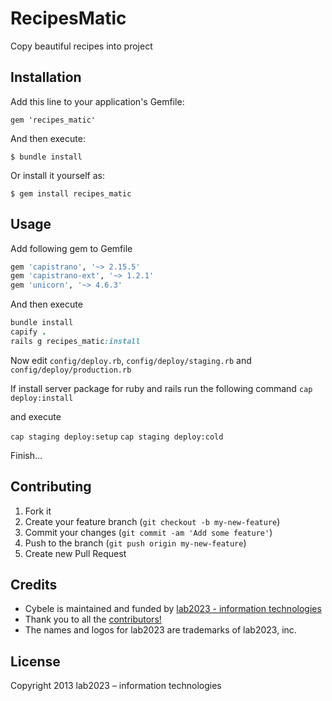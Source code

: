 # RecipesMatic

Copy beautiful recipes into project

## Installation

Add this line to your application's Gemfile:

    gem 'recipes_matic'

And then execute:

    $ bundle install

Or install it yourself as:

    $ gem install recipes_matic

## Usage

Add following gem to Gemfile

```ruby
gem 'capistrano', '~> 2.15.5'
gem 'capistrano-ext', '~> 1.2.1'
gem 'unicorn', '~> 4.6.3'
```

And then execute

```ruby
bundle install
capify .
rails g recipes_matic:install
```

Now edit `config/deploy.rb`, `config/deploy/staging.rb` and `config/deploy/production.rb`

If install server package for ruby and rails run the following command
`cap deploy:install`

and execute

`cap staging deploy:setup`
`cap staging deploy:cold`

Finish...

## Contributing

1. Fork it
2. Create your feature branch (`git checkout -b my-new-feature`)
3. Commit your changes (`git commit -am 'Add some feature'`)
4. Push to the branch (`git push origin my-new-feature`)
5. Create new Pull Request

## Credits

- Cybele is maintained and funded by [lab2023 - information technologies](http://lab2023.com/)
- Thank you to all the [contributors!](https://github.com/kebab-project/recipes_matic/graphs/contributors)
- The names and logos for lab2023 are trademarks of lab2023, inc.

## License

Copyright 2013 lab2023 – information technologies